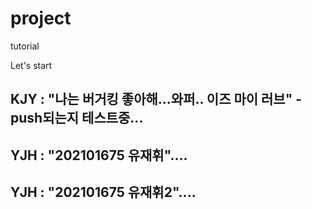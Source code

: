 # project
tutorial

Let's start

## KJY : "나는 버거킹 좋아해...와퍼.. 이즈 마이 러브" - push되는지 테스트중...<H2>

## YJH : "202101675 유재휘"....<H2>
## YJH : "202101675 유재휘2"....<H2>